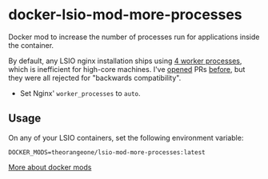 # docker-lsio-mod-more-processes

Docker mod to increase the number of processes run for applications inside the container.

By default, any LSIO nginx installation ships using [4 worker processes](https://github.com/linuxserver/docker-baseimage-alpine-nginx/blob/master/root/defaults/nginx.conf#L4), which is inefficient for high-core machines. I've [opened](https://github.com/linuxserver/docker-baseimage-alpine-nginx/pull/53) PRs [before](https://github.com/linuxserver/docker-baseimage-alpine-nginx/pull/56), but they were all rejected for "backwards compatibility".

- Set Nginx' `worker_processes` to `auto`.

## Usage

On any of your LSIO containers, set the following environment variable:

```
DOCKER_MODS=theorangeone/lsio-mod-more-processes:latest
```

[More about docker mods](https://github.com/linuxserver/docker-mods#using-a-docker-mod)
